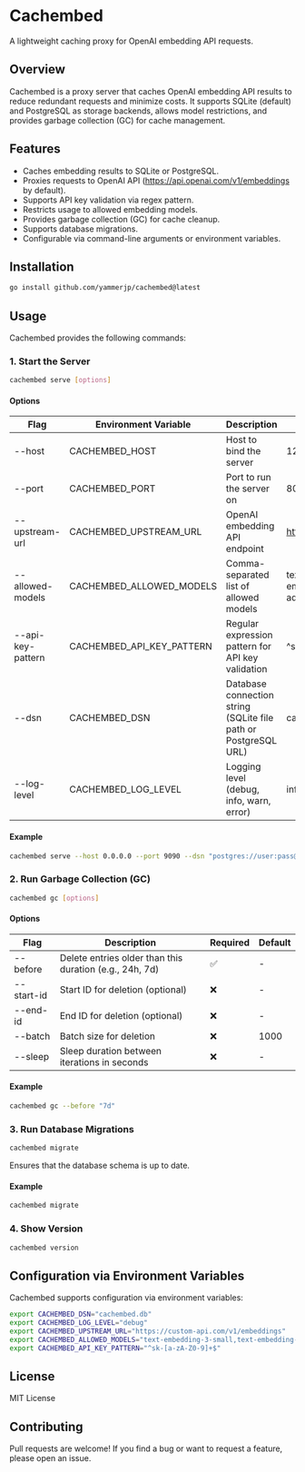 # Cachembed

A lightweight caching proxy for OpenAI embedding API requests.

## Overview

Cachembed is a proxy server that caches OpenAI embedding API results to reduce redundant requests and minimize costs. It supports SQLite (default) and PostgreSQL as storage backends, allows model restrictions, and provides garbage collection (GC) for cache management.

## Features

- Caches embedding results to SQLite or PostgreSQL.
- Proxies requests to OpenAI API (https://api.openai.com/v1/embeddings by default).
- Supports API key validation via regex pattern.
- Restricts usage to allowed embedding models.
- Provides garbage collection (GC) for cache cleanup.
- Supports database migrations.
- Configurable via command-line arguments or environment variables.

## Installation

```bash
go install github.com/yammerjp/cachembed@latest
```

## Usage

Cachembed provides the following commands:

### 1. Start the Server

```sh
cachembed serve [options]
```

#### Options

| Flag | Environment Variable | Description | Default |
|------|----------------------|-------------|---------|
| --host | CACHEMBED_HOST | Host to bind the server | 127.0.0.1 |
| --port | CACHEMBED_PORT | Port to run the server on | 8080 |
| --upstream-url | CACHEMBED_UPSTREAM_URL | OpenAI embedding API endpoint | https://api.openai.com/v1/embeddings |
| --allowed-models | CACHEMBED_ALLOWED_MODELS | Comma-separated list of allowed models | text-embedding-3-small,text-embedding-3-large,text-embedding-ada-002 |
| --api-key-pattern | CACHEMBED_API_KEY_PATTERN | Regular expression pattern for API key validation | ^sk-[a-zA-Z0-9]+$ |
| --dsn | CACHEMBED_DSN | Database connection string (SQLite file path or PostgreSQL URL) | cachembed.db |
| --log-level | CACHEMBED_LOG_LEVEL | Logging level (debug, info, warn, error) | info |

#### Example

```bash
cachembed serve --host 0.0.0.0 --port 9090 --dsn "postgres://user:pass@localhost/cachedb"
```

### 2. Run Garbage Collection (GC)

```bash
cachembed gc [options]
```

#### Options

| Flag | Description | Required | Default |
|------|-------------|----------|---------|
| --before | Delete entries older than this duration (e.g., 24h, 7d) | ✅ | - |
| --start-id | Start ID for deletion (optional) | ❌ | - |
| --end-id | End ID for deletion (optional) | ❌ | - |
| --batch | Batch size for deletion | ❌ | 1000 |
| --sleep | Sleep duration between iterations in seconds | ❌ | - |

#### Example

```bash
cachembed gc --before "7d"
```

### 3. Run Database Migrations

```bash
cachembed migrate
```

Ensures that the database schema is up to date.

#### Example

```bash
cachembed migrate
```

### 4. Show Version

```bash
cachembed version
```

## Configuration via Environment Variables

Cachembed supports configuration via environment variables:

```bash
export CACHEMBED_DSN="cachembed.db"
export CACHEMBED_LOG_LEVEL="debug"
export CACHEMBED_UPSTREAM_URL="https://custom-api.com/v1/embeddings"
export CACHEMBED_ALLOWED_MODELS="text-embedding-3-small,text-embedding-3-large"
export CACHEMBED_API_KEY_PATTERN="^sk-[a-zA-Z0-9]+$"
```

## License

MIT License

## Contributing

Pull requests are welcome! If you find a bug or want to request a feature, please open an issue.
